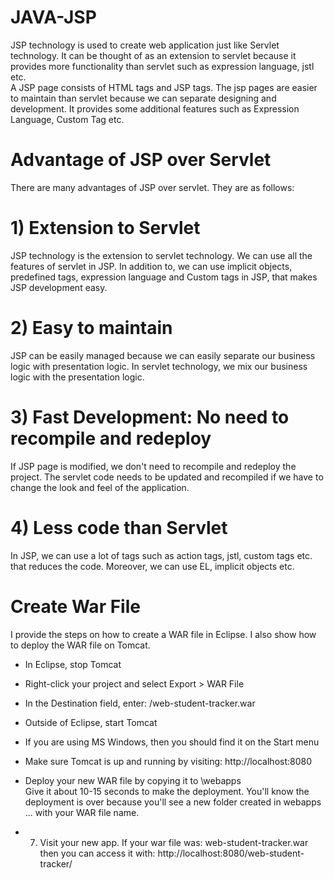 # JAVA-JSP

JSP technology is used to create web application just like Servlet technology. It can be thought of as an extension to servlet because it provides more functionality than servlet such as expression language, jstl etc.
<br/>
A JSP page consists of HTML tags and JSP tags. The jsp pages are easier to maintain than servlet because we can separate designing and development. It provides some additional features such as Expression Language, Custom Tag etc.

# Advantage of JSP over Servlet
There are many advantages of JSP over servlet. They are as follows:

# 1) Extension to Servlet
JSP technology is the extension to servlet technology. We can use all the features of servlet in JSP. In addition to, we can use implicit objects, predefined tags, expression language and Custom tags in JSP, that makes JSP development easy.

# 2) Easy to maintain
JSP can be easily managed because we can easily separate our business logic with presentation logic. In servlet technology, we mix our business logic with the presentation logic.

# 3) Fast Development: No need to recompile and redeploy
If JSP page is modified, we don't need to recompile and redeploy the project. The servlet code needs to be updated and recompiled if we have to change the look and feel of the application.

# 4) Less code than Servlet
In JSP, we can use a lot of tags such as action tags, jstl, custom tags etc. that reduces the code. Moreover, we can use EL, implicit objects etc.

# Create War File
I provide the steps on how to create a WAR file in Eclipse. I also show how to deploy the WAR file on Tomcat.<br/>


* In Eclipse, stop Tomcat

* Right-click your project and select Export > WAR File

* In the Destination field, enter: <any-directory>/web-student-tracker.war

* Outside of Eclipse, start Tomcat
 - If you are using MS Windows, then you should find it on the Start menu

* Make sure Tomcat is up and running by visiting: http://localhost:8080<br/>

* Deploy your new WAR file by copying it to <tomcat-install-directory>\webapps<br/>
   Give it about 10-15 seconds to make the deployment. You'll know the deployment is over because you'll see a new folder created in        webapps ... with your WAR file name.<br/>

* 7. Visit your new app. If your war file was: web-student-tracker.war then you can access it with:  http://localhost:8080/web-student-tracker/<br/>
